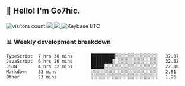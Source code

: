## 👋 Hello! I'm Go7hic.

 ![visitors count](https://visitors-by-url-pls-dont-use-this-in-your-repo.vercel.app/Go7hic-github-readme)
 <a href="https://twitter.com/Go7hic">
    <img src="https://img.shields.io/badge/-@Go7hic-1ca0f1?style=flat-square&labelColor=1ca0f1&logo=twitter&logoColor=white&link=https://twitter.com/Go7hic">
   <a/>
   <a href="mailto:gtfx0209@gmail.com">
    <img src="https://img.shields.io/badge/-gtfx0209@gmail.com-c14438?style=flat-square&logo=Gmail&logoColor=white&link=mailto:gtfx0209@gmail.com">
   <a/>
    ![Keybase BTC](https://img.shields.io/keybase/btc/Go7hic)
 <!--
🔭 I’m currently working
🌱 I’m currently learning
💬 Ask me about 
📫 How to reach me: 
⚡ Fun fact: 
-->
 <!--
![My Github Stats](https://github-readme-stats.vercel.app/api?username=Go7hic&show_icons=true&count_private=true)

-->

### 📊 Weekly development breakdown
<!--START_SECTION:waka-->
```text
TypeScript  7 hrs 30 mins       █████████░░░░░░░░░░░░░░░░   37.87 
JavaScript  6 hrs 26 mins       ████████░░░░░░░░░░░░░░░░░   32.52 
JSON        4 hrs 32 mins       █████░░░░░░░░░░░░░░░░░░░░   22.88 
Markdown    33 mins             ░░░░░░░░░░░░░░░░░░░░░░░░░   2.81 
Other       23 mins             ░░░░░░░░░░░░░░░░░░░░░░░░░   1.96
```
<!--END_SECTION:waka-->
    

